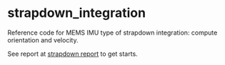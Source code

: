 # strapdown_integration
Reference code for MEMS IMU type of strapdown integration: compute orientation and velocity.

See report at [strapdown report](https://github.com/henkluinge/strapdown_integration/blob/main/tex/infertia_strapdown_integration.pdf) to get starts.
